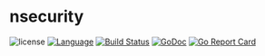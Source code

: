 # nsecurity

![license](https://img.shields.io/badge/license-Apache--2.0-green.svg)
[![Language](https://img.shields.io/badge/Language-Go-blue.svg)](https://golang.org/)
[![Build Status](https://github.com/nf-go/nsecurity/workflows/Go/badge.svg)](https://github.com/nf-go/nsecurity/actions)
[![GoDoc](https://pkg.go.dev/badge/github.com/nf-go/nfgo/x/nseurity)](https://pkg.go.dev/github.com/nf-go/nfgo/x/nsecurity)
[![Go Report Card](https://goreportcard.com/badge/github.com/nf-go/nsecurity)](https://goreportcard.com/report/github.com/nf-go/nsecurity)

